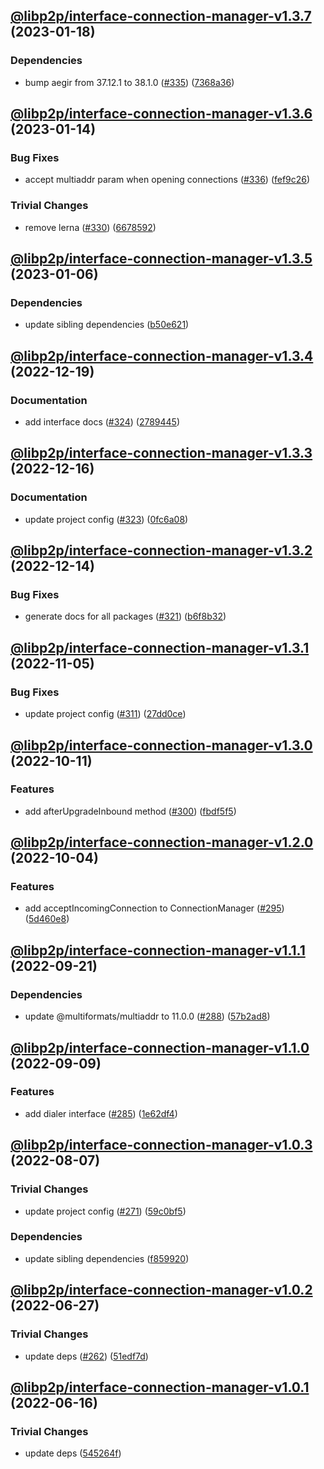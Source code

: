 ## [@libp2p/interface-connection-manager-v1.3.7](https://github.com/libp2p/js-libp2p-interfaces/compare/@libp2p/interface-connection-manager-v1.3.6...@libp2p/interface-connection-manager-v1.3.7) (2023-01-18)


### Dependencies

* bump aegir from 37.12.1 to 38.1.0 ([#335](https://github.com/libp2p/js-libp2p-interfaces/issues/335)) ([7368a36](https://github.com/libp2p/js-libp2p-interfaces/commit/7368a363423a08e8fa247dcb76ea13e4cf030d65))

## [@libp2p/interface-connection-manager-v1.3.6](https://github.com/libp2p/js-libp2p-interfaces/compare/@libp2p/interface-connection-manager-v1.3.5...@libp2p/interface-connection-manager-v1.3.6) (2023-01-14)


### Bug Fixes

* accept multiaddr param when opening connections ([#336](https://github.com/libp2p/js-libp2p-interfaces/issues/336)) ([fef9c26](https://github.com/libp2p/js-libp2p-interfaces/commit/fef9c26847cf63cb95f5fcb51ee40cbc679cc6bf))


### Trivial Changes

* remove lerna ([#330](https://github.com/libp2p/js-libp2p-interfaces/issues/330)) ([6678592](https://github.com/libp2p/js-libp2p-interfaces/commit/6678592dd0cf601a2671852f9d2a0aff5dee2b18))

## [@libp2p/interface-connection-manager-v1.3.5](https://github.com/libp2p/js-libp2p-interfaces/compare/@libp2p/interface-connection-manager-v1.3.4...@libp2p/interface-connection-manager-v1.3.5) (2023-01-06)


### Dependencies

* update sibling dependencies ([b50e621](https://github.com/libp2p/js-libp2p-interfaces/commit/b50e621d31a8b32affc3fadb9f97c4883d577f93))

## [@libp2p/interface-connection-manager-v1.3.4](https://github.com/libp2p/js-libp2p-interfaces/compare/@libp2p/interface-connection-manager-v1.3.3...@libp2p/interface-connection-manager-v1.3.4) (2022-12-19)


### Documentation

* add interface docs ([#324](https://github.com/libp2p/js-libp2p-interfaces/issues/324)) ([2789445](https://github.com/libp2p/js-libp2p-interfaces/commit/278944594c24e1a3c4b3624a35680d69166546d7))

## [@libp2p/interface-connection-manager-v1.3.3](https://github.com/libp2p/js-libp2p-interfaces/compare/@libp2p/interface-connection-manager-v1.3.2...@libp2p/interface-connection-manager-v1.3.3) (2022-12-16)


### Documentation

* update project config ([#323](https://github.com/libp2p/js-libp2p-interfaces/issues/323)) ([0fc6a08](https://github.com/libp2p/js-libp2p-interfaces/commit/0fc6a08e9cdcefe361fe325281a3a2a03759ff59))

## [@libp2p/interface-connection-manager-v1.3.2](https://github.com/libp2p/js-libp2p-interfaces/compare/@libp2p/interface-connection-manager-v1.3.1...@libp2p/interface-connection-manager-v1.3.2) (2022-12-14)


### Bug Fixes

* generate docs for all packages ([#321](https://github.com/libp2p/js-libp2p-interfaces/issues/321)) ([b6f8b32](https://github.com/libp2p/js-libp2p-interfaces/commit/b6f8b32a920c15a28fe021e6050e31aaae89d518))

## [@libp2p/interface-connection-manager-v1.3.1](https://github.com/libp2p/js-libp2p-interfaces/compare/@libp2p/interface-connection-manager-v1.3.0...@libp2p/interface-connection-manager-v1.3.1) (2022-11-05)


### Bug Fixes

* update project config ([#311](https://github.com/libp2p/js-libp2p-interfaces/issues/311)) ([27dd0ce](https://github.com/libp2p/js-libp2p-interfaces/commit/27dd0ce3c249892ac69cbb24ddaf0b9f32385e37))

## [@libp2p/interface-connection-manager-v1.3.0](https://github.com/libp2p/js-libp2p-interfaces/compare/@libp2p/interface-connection-manager-v1.2.0...@libp2p/interface-connection-manager-v1.3.0) (2022-10-11)


### Features

* add afterUpgradeInbound method ([#300](https://github.com/libp2p/js-libp2p-interfaces/issues/300)) ([fbdf5f5](https://github.com/libp2p/js-libp2p-interfaces/commit/fbdf5f54277735a26df0a28099eeae9d57159978))

## [@libp2p/interface-connection-manager-v1.2.0](https://github.com/libp2p/js-libp2p-interfaces/compare/@libp2p/interface-connection-manager-v1.1.1...@libp2p/interface-connection-manager-v1.2.0) (2022-10-04)


### Features

* add acceptIncomingConnection to ConnectionManager ([#295](https://github.com/libp2p/js-libp2p-interfaces/issues/295)) ([5d460e8](https://github.com/libp2p/js-libp2p-interfaces/commit/5d460e8815a8b49915da7ffabccc4a8b96a61acc))

## [@libp2p/interface-connection-manager-v1.1.1](https://github.com/libp2p/js-libp2p-interfaces/compare/@libp2p/interface-connection-manager-v1.1.0...@libp2p/interface-connection-manager-v1.1.1) (2022-09-21)


### Dependencies

* update @multiformats/multiaddr to 11.0.0 ([#288](https://github.com/libp2p/js-libp2p-interfaces/issues/288)) ([57b2ad8](https://github.com/libp2p/js-libp2p-interfaces/commit/57b2ad88edfc7807311143791bc49270b1a81eaf))

## [@libp2p/interface-connection-manager-v1.1.0](https://github.com/libp2p/js-libp2p-interfaces/compare/@libp2p/interface-connection-manager-v1.0.3...@libp2p/interface-connection-manager-v1.1.0) (2022-09-09)


### Features

* add dialer interface ([#285](https://github.com/libp2p/js-libp2p-interfaces/issues/285)) ([1e62df4](https://github.com/libp2p/js-libp2p-interfaces/commit/1e62df4f15b45abe62fe8400dbd88866a2bc13cd))

## [@libp2p/interface-connection-manager-v1.0.3](https://github.com/libp2p/js-libp2p-interfaces/compare/@libp2p/interface-connection-manager-v1.0.2...@libp2p/interface-connection-manager-v1.0.3) (2022-08-07)


### Trivial Changes

* update project config ([#271](https://github.com/libp2p/js-libp2p-interfaces/issues/271)) ([59c0bf5](https://github.com/libp2p/js-libp2p-interfaces/commit/59c0bf5e0b05496fca2e4902632b61bb41fad9e9))


### Dependencies

* update sibling dependencies ([f859920](https://github.com/libp2p/js-libp2p-interfaces/commit/f859920423587ae797ac90ccaa3af8bdf60ae549))

## [@libp2p/interface-connection-manager-v1.0.2](https://github.com/libp2p/js-libp2p-interfaces/compare/@libp2p/interface-connection-manager-v1.0.1...@libp2p/interface-connection-manager-v1.0.2) (2022-06-27)


### Trivial Changes

* update deps ([#262](https://github.com/libp2p/js-libp2p-interfaces/issues/262)) ([51edf7d](https://github.com/libp2p/js-libp2p-interfaces/commit/51edf7d9b3765a6f75c915b1483ea345d0133a41))

## [@libp2p/interface-connection-manager-v1.0.1](https://github.com/libp2p/js-libp2p-interfaces/compare/@libp2p/interface-connection-manager-v1.0.0...@libp2p/interface-connection-manager-v1.0.1) (2022-06-16)


### Trivial Changes

* update deps ([545264f](https://github.com/libp2p/js-libp2p-interfaces/commit/545264f87a58394d2a7da77e93f3a596e889238f))
